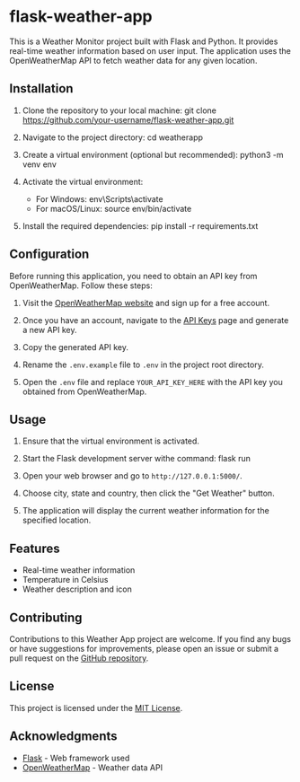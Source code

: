 # flask-weather-app
This is a Weather Monitor project built with Flask and Python. It provides real-time weather information based on user input. The application uses the OpenWeatherMap API to fetch weather data for any given location.

## Installation

1. Clone the repository to your local machine:
   git clone https://github.com/your-username/flask-weather-app.git

2. Navigate to the project directory:
   cd weatherapp

3. Create a virtual environment (optional but recommended):
   python3 -m venv env

4. Activate the virtual environment:
   - For Windows:
      env\Scripts\activate
   - For macOS/Linux:
      source env/bin/activate
5. Install the required dependencies:
    pip install -r requirements.txt

## Configuration

Before running this application, you need to obtain an API key from OpenWeatherMap. Follow these steps:

1. Visit the [OpenWeatherMap website](https://openweathermap.org) and sign up for a free account.

2. Once you have an account, navigate to the [API Keys](https://home.openweathermap.org/api_keys) page and generate a new API key.

3. Copy the generated API key.

4. Rename the `.env.example` file to `.env` in the project root directory.

5. Open the `.env` file and replace `YOUR_API_KEY_HERE` with the API key you obtained from OpenWeatherMap.

## Usage

1. Ensure that the virtual environment is activated.

2. Start the Flask development server withe command:
    flask run
    
3. Open your web browser and go to `http://127.0.0.1:5000/`.

4. Choose city, state and country, then click the "Get Weather" button.

5. The application will display the current weather information for the specified location.

## Features

- Real-time weather information
- Temperature in Celsius
- Weather description and icon


## Contributing

Contributions to this Weather App project are welcome. If you find any bugs or have suggestions for improvements, please open an issue or submit a pull request on the [GitHub repository](https://github.com/your-username/weather-app).

## License

This project is licensed under the [MIT License](LICENSE).

## Acknowledgments

- [Flask](https://flask.palletsprojects.com) - Web framework used
- [OpenWeatherMap](https://openweathermap.org) - Weather data API
